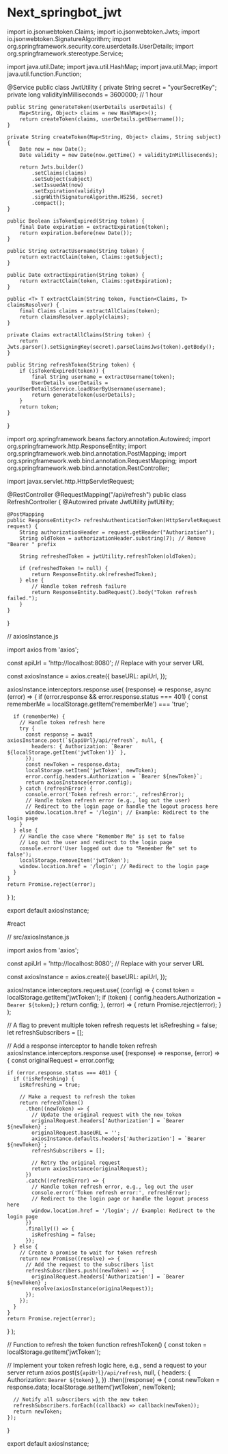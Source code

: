 # Next_springbot_jwt
import io.jsonwebtoken.Claims;
import io.jsonwebtoken.Jwts;
import io.jsonwebtoken.SignatureAlgorithm;
import org.springframework.security.core.userdetails.UserDetails;
import org.springframework.stereotype.Service;

import java.util.Date;
import java.util.HashMap;
import java.util.Map;
import java.util.function.Function;

@Service
public class JwtUtility {
    private String secret = "yourSecretKey";
    private long validityInMilliseconds = 3600000; // 1 hour

    public String generateToken(UserDetails userDetails) {
        Map<String, Object> claims = new HashMap<>();
        return createToken(claims, userDetails.getUsername());
    }

    private String createToken(Map<String, Object> claims, String subject) {
        Date now = new Date();
        Date validity = new Date(now.getTime() + validityInMilliseconds);

        return Jwts.builder()
            .setClaims(claims)
            .setSubject(subject)
            .setIssuedAt(now)
            .setExpiration(validity)
            .signWith(SignatureAlgorithm.HS256, secret)
            .compact();
    }

    public Boolean isTokenExpired(String token) {
        final Date expiration = extractExpiration(token);
        return expiration.before(new Date());
    }

    public String extractUsername(String token) {
        return extractClaim(token, Claims::getSubject);
    }

    public Date extractExpiration(String token) {
        return extractClaim(token, Claims::getExpiration);
    }

    public <T> T extractClaim(String token, Function<Claims, T> claimsResolver) {
        final Claims claims = extractAllClaims(token);
        return claimsResolver.apply(claims);
    }

    private Claims extractAllClaims(String token) {
        return Jwts.parser().setSigningKey(secret).parseClaimsJws(token).getBody();
    }

    public String refreshToken(String token) {
        if (isTokenExpired(token)) {
            final String username = extractUsername(token);
            UserDetails userDetails = yourUserDetailsService.loadUserByUsername(username);
            return generateToken(userDetails);
        }
        return token;
    }
}



import org.springframework.beans.factory.annotation.Autowired;
import org.springframework.http.ResponseEntity;
import org.springframework.web.bind.annotation.PostMapping;
import org.springframework.web.bind.annotation.RequestMapping;
import org.springframework.web.bind.annotation.RestController;

import javax.servlet.http.HttpServletRequest;

@RestController
@RequestMapping("/api/refresh")
public class RefreshController {
    @Autowired
    private JwtUtility jwtUtility;

    @PostMapping
    public ResponseEntity<?> refreshAuthenticationToken(HttpServletRequest request) {
        String authorizationHeader = request.getHeader("Authorization");
        String oldToken = authorizationHeader.substring(7); // Remove "Bearer " prefix

        String refreshedToken = jwtUtility.refreshToken(oldToken);

        if (refreshedToken != null) {
            return ResponseEntity.ok(refreshedToken);
        } else {
            // Handle token refresh failure
            return ResponseEntity.badRequest().body("Token refresh failed.");
        }
    }
}


// axiosInstance.js

import axios from 'axios';

const apiUrl = 'http://localhost:8080'; // Replace with your server URL

const axiosInstance = axios.create({
  baseURL: apiUrl,
});

axiosInstance.interceptors.response.use(
  (response) => response,
  async (error) => {
    if (error.response && error.response.status === 401) {
      const rememberMe = localStorage.getItem('rememberMe') === 'true';

      if (rememberMe) {
        // Handle token refresh here
        try {
          const response = await axiosInstance.post(`${apiUrl}/api/refresh`, null, {
            headers: { Authorization: `Bearer ${localStorage.getItem('jwtToken')}` },
          });
          const newToken = response.data;
          localStorage.setItem('jwtToken', newToken);
          error.config.headers.Authorization = `Bearer ${newToken}`;
          return axiosInstance(error.config);
        } catch (refreshError) {
          console.error('Token refresh error:', refreshError);
          // Handle token refresh error (e.g., log out the user)
          // Redirect to the login page or handle the logout process here
          window.location.href = '/login'; // Example: Redirect to the login page
        }
      } else {
        // Handle the case where "Remember Me" is set to false
        // Log out the user and redirect to the login page
        console.error('User logged out due to "Remember Me" set to false');
        localStorage.removeItem('jwtToken');
        window.location.href = '/login'; // Redirect to the login page
      }
    }
    return Promise.reject(error);
  }
);

export default axiosInstance;




#react








// src/axiosInstance.js

import axios from 'axios';

const apiUrl = 'http://localhost:8080'; // Replace with your server URL

const axiosInstance = axios.create({
  baseURL: apiUrl,
});

axiosInstance.interceptors.request.use(
  (config) => {
    const token = localStorage.getItem('jwtToken');
    if (token) {
      config.headers.Authorization = `Bearer ${token}`;
    }
    return config;
  },
  (error) => {
    return Promise.reject(error);
  }
);

// A flag to prevent multiple token refresh requests
let isRefreshing = false;
let refreshSubscribers = [];

// Add a response interceptor to handle token refresh
axiosInstance.interceptors.response.use(
  (response) => response,
  (error) => {
    const originalRequest = error.config;

    if (error.response.status === 401) {
      if (!isRefreshing) {
        isRefreshing = true;

        // Make a request to refresh the token
        return refreshToken()
          .then((newToken) => {
            // Update the original request with the new token
            originalRequest.headers['Authorization'] = `Bearer ${newToken}`;
            originalRequest.baseURL = '';
            axiosInstance.defaults.headers['Authorization'] = `Bearer ${newToken}`;
            refreshSubscribers = [];

            // Retry the original request
            return axiosInstance(originalRequest);
          })
          .catch((refreshError) => {
            // Handle token refresh error, e.g., log out the user
            console.error('Token refresh error:', refreshError);
            // Redirect to the login page or handle the logout process here
            window.location.href = '/login'; // Example: Redirect to the login page
          })
          .finally(() => {
            isRefreshing = false;
          });
      } else {
        // Create a promise to wait for token refresh
        return new Promise((resolve) => {
          // Add the request to the subscribers list
          refreshSubscribers.push((newToken) => {
            originalRequest.headers['Authorization'] = `Bearer ${newToken}`;
            resolve(axiosInstance(originalRequest));
          });
        });
      }
    }
    return Promise.reject(error);
  }
);

// Function to refresh the token
function refreshToken() {
  const token = localStorage.getItem('jwtToken');

  // Implement your token refresh logic here, e.g., send a request to your server
  return axios.post(`${apiUrl}/api/refresh`, null, {
    headers: { Authorization: `Bearer ${token}` },
  })
    .then((response) => {
      const newToken = response.data;
      localStorage.setItem('jwtToken', newToken);

      // Notify all subscribers with the new token
      refreshSubscribers.forEach((callback) => callback(newToken));
      return newToken;
    });
}

export default axiosInstance;





